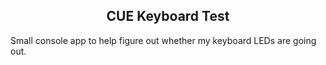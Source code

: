 <center>
	<h2>CUE Keyboard Test</h2>
</center>

Small console app to help figure out whether my keyboard LEDs are going out.
